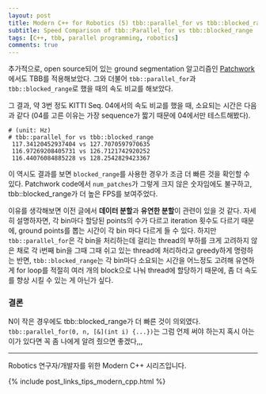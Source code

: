 ```yaml
---
layout: post
title: Modern C++ for Robotics (5) tbb::parallel_for vs tbb::blocked_range on ground segmentation using Patchwork 
subtitle: Speed Comparison of tbb::Parallel_for vs tbb::blocked_range
tags: [C++, tbb, parallel programming, robotics]
comments: true
---
```


추가적으로, open source되어 있는 ground segmentation 알고리즘인 [Patchwork](https://github.com/LimHyungTae/patchwork)에서도 TBB를 적용해보았다.
그와 더불어 `tbb::parallel_for`과 `tbb::blocked_range`로 했을 때의 속도 비교를 해보았다.

그 결과, 약 3번 정도 KITTI Seq. 04에서의 속도 비교를 했을 때, 소요되는 시간은 다음과 같다 (04를 고른 이유는 가장 sequence가 짧기 때문에 04에서만 테스트해봤다).


```commandline
# (unit: Hz)
# tbb::parallel_for vs tbb::blocked_range
 117.34120452937404 vs 127.7070597970635
 116.97269208405731 vs 126.7121742920252
 116.44076084885228 vs 128.2542829423367
```

이 역시도 결과를 보면 `blocked_range`를 사용한 경우가 조금 더 빠른 것을 확인할 수 있다.
Patchwork code에서 `num_patches`가 그렇게 크지 않은 숫자임에도 불구하고, tbb::blocked_range가 더 높은 FPS를 보여주었다.

이유를 생각해보면 이전 글에서 **데이터 분할**과 **유연한 분할**이 관련이 있을 것 같다. 
자세히 설명하자면, 각 bin마다 할당된 points의 수가 다르고 iteration 횟수도 다르기 때문에, ground points를 뽑는 시간이 각 bin 마다 다르게 들 수 있다.
하지만 `tbb::parallel_for`은 각 bin을 처리하는데 걸리는 thread의 부하를 크게 고려하지 않은 채로 각 i번째 bin을 그때 그때 쉬고 있는 thread에 처리하라고 greedy하게 명령하는 반면,
`tbb::blocked_range`는 각 bin마다 소요되는 시간을 어느정도 고려해 유연하게 for loop를 적절히 여러 개의 block으로 나눠 thread에 할당하기 때문에, 좀 더 속도를 향상 시킬 수 있는 게 아닌가 싶다.

### 결론

N이 작은 경우에도 tbb::blocked_range가 더 빠른 것이 의외였다. `tbb::parallel_for(0, n, [&](int i) {...})`는 그럼 언제 써야 하는지 혹시 아는 이가 있다면 꼭 좀 나에게 알려 줬으면 좋겠다,,,

---

Robotics 연구자/개발자를 위한 Modern C++ 시리즈입니다.

{% include post_links_tips_modern_cpp.html %}